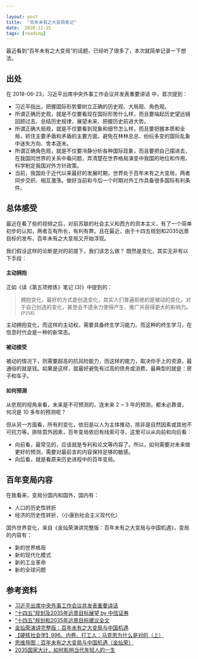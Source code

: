 ```yaml
---

layout: post
title:  "百年未有之大变局笔记"
date:  2020-11-15
tags: [reading]
---
```


最近看到“百年未有之大变局”的话题，已经听了很多了，本次就简单记录一下想法。

## 出处
在 2018-06-23，习近平出席中央外事工作会议并发表重要讲话 中，首次提到：
* 习近平指出，把握国际形势要树立正确的历史观、大局观、角色观。
* 所谓正确历史观，就是不仅要看现在国际形势什么样，而且要端起历史望远镜回顾过去、总结历史规律，展望未来、把握历史前进大势。
* 所谓正确大局观，就是不仅要看到现象和细节怎么样，而且要把握本质和全局，抓住主要矛盾和矛盾的主要方面，避免在林林总总、纷纭多变的国际乱象中迷失方向、舍本逐末。
* 所谓正确角色观，就是不仅要冷静分析各种国际现象，而且要把自己摆进去，在我国同世界的关系中看问题，弄清楚在世界格局演变中我国的地位和作用，科学制定我国对外方针政策。
* 当前，我国处于近代以来最好的发展时期，世界处于百年未有之大变局，两者同步交织、相互激荡。做好当前和今后一个时期对外工作具备很多国际有利条件。

## 总体感受

最近在看了些的视频之后，对前苏联的社会主义和西方的资本主义，有了一个简单初步的认知，两者互有所长，有利有弊。且在最近，由于十四五规划和2035远景目标的发布，百年未有之大变局又开始浮现。

我们假设这样的论断是对的前提下，我们该怎么做？
既然是变化，其实无非有以下手段：

#### 主动拥抱

  正如《读《第五项修炼》笔记 (3)》中提到的：

> 拥抱变化，最好的方式是创造变化，其实人们普遍拒绝的是被动的变化，对于自己创造的变化，甚至会不遗余力使得产生、推广并获得更大的影响力。<sup>[P258]</sup>

主动拥抱变化，而这样的主动权，需要具备终生学习能力。而这种的终生学习，在信息时代会是一种的新常态。

#### 被动接受

被动的情况下，则需要超高的抗风险能力，而这样的能力，取决你手上的资源，最通俗的就是钱。如果是这样，就最好避免有过高的债务或消费，最典型的就是：房子和车子。


#### 如何预测

从悲观的视角来看，未来是不可预测的，连未来 2 ~ 3 年的预测，都未必靠谱，何况是 10 多年的预测呢？

但从另一方面看，所有的变化，依旧是以人为主体推动，除非是自然因素或其他不可抗力等。排除意外因素，百年变局依旧有线索可寻，这里可以从向前和向后看：

* 向前看，最常见的，应该就是专利和论文等内容了。所以，如何需要对未来做更好的预测，需要对最前言的内容保持足够的敏感。
* 向后看，就是看原来历史进程中的百年变局。


## 百年变局内容

在我看来，变局分国内和国外，国内有：

* 人口的历史性转折
* 经济的历史性转折，（小康到社会主义现代化）

国外世界变化，来自《金灿荣演讲完整版：百年未有之大变局与中国机遇》，变局的内容有：

* 新的世界格局
* 新的现代化模式
* 新的工业革命
* 新的全球问题




## 参考资料

* [习近平出席中央外事工作会议并发表重要讲话](http://www.81.cn/jmywyl/2018-06/23/content_8069112.htm)
* [“十四五”规划及2035年远景目标展望 by 中信证券](http://www.199it.com/archives/1149632.html)
* [“十四五”规划和2035年远景目标建议全文](https://zj.zjol.com.cn/red_boat.html?id=101011664)
* [金灿荣演讲完整版：百年未有之大变局与中国机遇](https://www.bilibili.com/video/BV1PJ411473z)
* [【硬核社会学】996、内卷、打工人：马克思为什么是对的（上）](https://www.bilibili.com/video/BV18z4y1C7rX)
* [思维导图：百年未有之大变局与中国机遇（金灿荣）](https://mm.edrawsoft.cn/template/34622)
* [2035国家大计，如何影响当代年轻人的一生](https://www.bilibili.com/video/BV14f4y1q7NG?)
